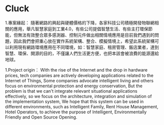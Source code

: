 # Cluck

1.專案緣起：
隨著網路的興起與硬體價格的下降，各家科技公司積極開發物聯網相關的應用，舉凡智慧家庭到工業4.0，有些公司提倡智慧生活、有些主打環保節能，但無法有效整合眾多感測器、控制元件做出相關情境應用是目前我們遇到的問題，因此我們會把重心放在實作系統架構、整合、模擬情境上，希望此系統架構可以利用現有網路環境應用在不同環境，如：智慧家庭、租房管理、飯店業者，達到智慧、環保、開源的目的，不僅讓人們生活更方便，也把本該會被浪費的能源還給地球。

1.Project origin：
With the rise of the Internet and the drop in hardware prices, tech companies are actively developing applications related to the Internet of Things, Some companies advocate intelligent living and others focus on environmental protection and energy conservation, But the problem is that we can't integrate relevant situational applications effectively, so we focus on the architecture, integration and simulation of the implementation system, We hope that this system can be used in different environments, such as Intelligent Family, Rent House Management, Hotel Operators, to achieve the purpose of Intelligent, Environmentally Friendly and Open Source Opening.